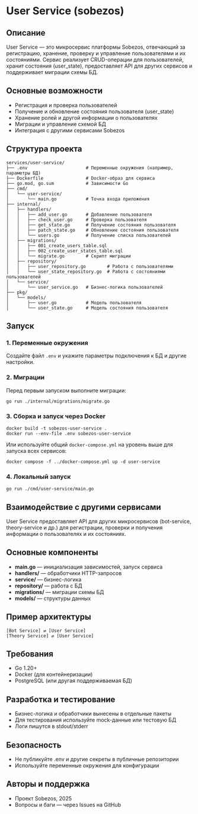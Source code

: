 # User Service (sobezos)

## Описание

User Service — это микросервис платформы Sobezos, отвечающий за регистрацию, хранение, проверку и управление пользователями и их состояниями. Сервис реализует CRUD-операции для пользователей, хранит состояния (user_state), предоставляет API для других сервисов и поддерживает миграции схемы БД.

## Основные возможности

- Регистрация и проверка пользователей
- Получение и обновление состояния пользователя (user_state)
- Хранение ролей и другой информации о пользователях
- Миграции и управление схемой БД
- Интеграция с другими сервисами Sobezos

## Структура проекта

```
services/user-service/
├── .env                      # Переменные окружения (например, параметры БД)
├── Dockerfile                # Docker-образ для сервиса
├── go.mod, go.sum            # Зависимости Go
├── cmd/
│   └── user-service/
│       └── main.go           # Точка входа приложения
├── internal/
│   ├── handlers/
│   │   ├── add_user.go       # Добавление пользователя
│   │   ├── check_user.go     # Проверка пользователя
│   │   ├── get_state.go      # Получение состояния пользователя
│   │   ├── patch_state.go    # Обновление состояния пользователя
│   │   └── users.go          # Получение списка пользователей
│   ├── migrations/
│   │   ├── 001_create_users_table.sql
│   │   ├── 002_create_user_states_table.sql
│   │   └── migrate.go        # Скрипт миграции
│   ├── repository/
│   │   ├── user_repository.go        # Работа с пользователями
│   │   └── user_state_repository.go  # Работа с состояниями пользователей
│   └── service/
│       └── user_service.go   # Бизнес-логика пользователей
├── pkg/
│   └── models/
│       ├── user.go           # Модель пользователя
│       └── user_state.go     # Модель состояния пользователя
```

## Запуск

### 1. Переменные окружения

Создайте файл `.env` и укажите параметры подключения к БД и другие настройки.

### 2. Миграции

Перед первым запуском выполните миграции:

```
go run ./internal/migrations/migrate.go
```

### 3. Сборка и запуск через Docker

```
docker build -t sobezos-user-service .
docker run --env-file .env sobezos-user-service
```

Или используйте общий `docker-compose.yml` на уровень выше для запуска всех сервисов:

```
docker compose -f ../docker-compose.yml up -d user-service
```

### 4. Локальный запуск

```
go run ./cmd/user-service/main.go
```

## Взаимодействие с другими сервисами

User Service предоставляет API для других микросервисов (bot-service, theory-service и др.) для регистрации, проверки и получения информации о пользователях и их состояниях.

## Основные компоненты

- **main.go** — инициализация зависимостей, запуск сервиса
- **handlers/** — обработчики HTTP-запросов
- **service/** — бизнес-логика
- **repository/** — работа с БД
- **migrations/** — миграции схемы БД
- **models/** — структуры данных

## Пример архитектуры

```
[Bot Service] ⇄ [User Service]
[Theory Service] ⇄ [User Service]
```

## Требования

- Go 1.20+
- Docker (для контейнеризации)
- PostgreSQL (или другая поддерживаемая БД)

## Разработка и тестирование

- Бизнес-логика и обработчики вынесены в отдельные пакеты
- Для тестирования используйте mock-данные или тестовую БД
- Логи пишутся в stdout/stderr

## Безопасность

- Не публикуйте .env и другие секреты в публичные репозитории
- Используйте переменные окружения для конфигурации

## Авторы и поддержка

- Проект Sobezos, 2025
- Вопросы и баги — через Issues на GitHub
